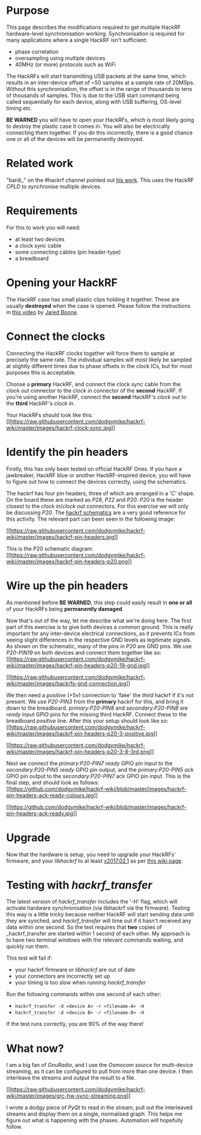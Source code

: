 # Purpose
This page describes the modifications required to get multiple HackRF hardware-level synchronisation working. Synchronisation is required for many applications where a single HackRF isn't sufficient:
* phase correlation
* oversampling using multiple devices
* 40MHz (or more) protocols such as WiFi

The HackRFs will start transmitting USB packets at the same time, which results in an inter-device offset of ~50 samples at a sample rate of 20MSps. Without this synchronisation, the offset is in the range of thousands to tens of thousands of samples. This is due to the USB start command being called sequentially for each device, along with USB buffering, OS-level timing etc. 

**BE WARNED** you will have to open your HackRFs, which is most likely going to destroy the plastic case it comes in. You will also be electrically connecting them together. If you do this incorrectly, there is a good chance one or all of the devices will be permanently destroyed.

# Related work
"bardi_" on the #hackrf channel pointed out [his work](http://spcomnav.uab.es/docs/conferences/Bartolucci_NAVITEC_2016.pdf). This uses the HackRF _CPLD_ to synchronise multiple devices.

# Requirements
For this to work you will need:
* at least two devices
* a clock sync cable
* some connecting cables (pin header-type)
* a breadboard

# Opening your HackRF
The HackRF case has small plastic clips holding it together. These are usually **destroyed** when the case is opened. Please follow the instructions in [this video](https://www.youtube.com/watch?v=zuXJtpTSEJM) by [Jared Boone](https://twitter.com/sharebrained).

# Connect the clocks
Connecting the HackRF clocks together will force them to sample at precisely the same rate. The individual samples will most likely be sampled at slightly different times due to phase offsets in the clock ICs, but for most purposes this is acceptable.

Choose a **primary** HackRF, and connect the clock sync cable from the _clock out_ connector to the _clock in_ connector of the **second** HackRF. If you're using another HackRF, connect the **second** HackRF's _clock out_ to the **third** HackRF's _clock in_.

Your HackRFs should look like this:
[[https://raw.githubusercontent.com/dodgymike/hackrf-wiki/master/images/hackrf-clock-sync.jpg]]

# Identify the pin headers
Firstly, this has only been tested on official HackRF Ones. If you have a jawbreaker, HackRF blue or another HackRF-inspired device, you will have to figure out how to connect the devices correctly, using the schematics.

The hackrf has four pin headers, three of which are arranged in a 'C' shape. On the board these are marked as _P28_, _P22_ and _P20_. _P20_ is the header closest to the _clock in_/_clock out_ connectors. For this exercise we will only be discussing _P20_. The [hackrf schematics](https://github.com/mossmann/hackrf/tree/master/hardware/hackrf-one) are a very good reference for this activity. The relevant part can been seen in the following image:

[[https://raw.githubusercontent.com/dodgymike/hackrf-wiki/master/images/hackrf-pin-headers.jpg]]

This is the P20 schematic diagram:
[[https://raw.githubusercontent.com/dodgymike/hackrf-wiki/master/images/hackrf-pin-headers-p20.png]]


# Wire up the pin headers
As mentioned before **BE WARNED**, this step could easily result in **one or all** of your HackRFs being **permanently damaged**.

Now that's out of the way, let me describe what we're doing here. The first part of this exercise is to give both devices a common ground. This is really important for any inter-device electrical connections, as it prevents ICs from seeing slight differences in the respective GND levels as legitimate signals. As shown on the schematic, many of the pins in _P20_ are GND pins. We use _P20-PIN19_ on both devices and connect them together like so:
[[https://raw.githubusercontent.com/dodgymike/hackrf-wiki/master/images/hackrf-pin-headers-p20-19-gnd.jpg]]

[[https://raw.githubusercontent.com/dodgymike/hackrf-wiki/master/images/hackrfs-gnd-connection.jpg]]

We then need a _positive_ (+5v) connection to 'fake' the _third_ hackrf if it's not present. We use _P20-PIN3_ from the **primary** hackrf for this, and bring it down to the breadboard. _primary:P20-PIN8_ and _secondary:P20-PIN8_ are _ready_ input GPIO pins for the missing third HackRF. Connect these to the breadboard _positive_ line. After this your setup should look like so:
[[https://raw.githubusercontent.com/dodgymike/hackrf-wiki/master/images/hackrf-pin-headers-p20-3-positive.jpg]]

[[https://raw.githubusercontent.com/dodgymike/hackrf-wiki/master/images/hackrf-pin-headers-p20-3-8-3rd.png]]

Next we connect the _primary:P20-PIN7_ _ready_ GPIO pin input to the _secondary:P20-PIN5_ _ready_ GPIO pin output, and the _primary:P20-PIN5_ _ack_ GPIO pin output to the _secondary:P20-PIN7_ ack GPIO pin input. This is the final step, and should look as follows:
[[https://github.com/dodgymike/hackrf-wiki/blob/master/images/hackrf-pin-headers-ack-ready-colours.jpg]]

[[https://github.com/dodgymike/hackrf-wiki/blob/master/images/hackrf-pin-headers-ack-ready.jpg]]

# Upgrade
Now that the hardware is setup, you need to upgrade your HackRFs' firmware, and your _libhackrf_ to at least [v2017.02.1](https://github.com/mossmann/hackrf/releases/tag/v2017.02.1) as per [this wiki page](https://github.com/mossmann/hackrf/wiki/Updating-Firmware).

# Testing with _hackrf_transfer_
The latest version of _hackrf_transfer_ includes the '-H' flag, which will activate hardware synchronisation (via libhackrf via the firmware). Testing this way is a little tricky because neither HackRF will start sending  data until they are synched, and _hackrf_transfer_ will time out if it hasn't received any data within one second. So the test requires that **two** copies of _hackrf_transfer are started within 1 second of each other. My approach is to have two terminal windows with the relevant commands waiting, and quickly run them.

This test will fail if:
* your hackrf firmware or _libhackrf_ are out of date
* your connectors are incorrectly set up
* your timing is too slow when running _hackrf_transfer_

Run the following commands within one second of each other:
* `hackrf_transfer -d <device A> -r <filename-A> -H`
* `hackrf_transfer -d <device B> -r <filename-B> -H`

If the test runs correctly, you are 90% of the way there!

# What now?
I am a big fan of _GnuRadio_, and I use the _Osmocom source_ for multi-device streaming, as it can be configured to pull from more than one device. I then interleave the streams and output the result to a file.

[[https://raw.githubusercontent.com/dodgymike/hackrf-wiki/master/images/grc-hw-sync-streaming.png]]

I wrote a dodgy piece of _PyQt_ to read in the stream, pull out the interleaved streams and display them on a single, normalised graph. This helps me figure out what is happening with the phases. Automation will hopefully follow.